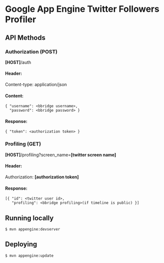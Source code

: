 # Google App Engine Twitter Followers Profiler

## API Methods

### Authorization (POST)
**\[HOST\]**/auth
#### Header:
Content-type: application/json
#### Content:
    { "username": <bbridge username>,
      "password": <bbridge password> }
#### Response:
    { "token": <authorization token> }

### Profiling (GET)
**\[HOST\]**/profiling?screen_name=**\[twitter screen name\]**
#### Header:
Authorization: **\[authorization token\]**
#### Response: 
    [{ "id": <twitter user id>,
       "profiling": <bbridge profiling>(if timeline is public) }]

## Running locally
    $ mvn appengine:devserver

## Deploying
    $ mvn appengine:update

